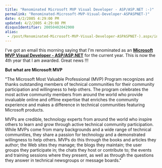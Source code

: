 ```yaml
---
title: "Renominated Microsoft MVP Visual Developer - ASP/ASP.NET :-)"
permalink: "Renominated-Microsoft-MVP-Visual-Developer-ASPASPNET-)"
date: 4/2/2005 4:29:00 PM
updated: 4/2/2005 4:29:00 PM
disqusIdentifier: 20050402042900
alias:
 - /post/Renominated-Microsoft-MVP-Visual-Developer-ASPASPNET-).aspx/index.html
---
```




I've got an email this morning saying that I'm renominated as an <span style="COLOR: #ffffff; BACKGROUND-COLOR: #335ea8"><font style="BACKGROUND-COLOR: #ffffff" color="#000000">[**Microsoft 
MVP Visual Developer - ASP/ASP.NET**](http://www.microsoft.com/communities/mvp/mvpdetails.mspx?Params=%7eCMTYDataSvcParams%5e%7earg+Name%3d%22guid%22+Value%3d%22d2f50802-1a35-423c-a263-353cb10c676c%22%2f%5e%7esParams%5e%7e%2fsParams%5e%7e%2fCMTYDataSvcParams%5e) </font></span>for the current 
year. This is now the 4th year that I am awarded. Great news !!!
<!-- more -->

**But what are Microsoft MVP**

"The Microsoft Most Valuable Professional (MVP) Program recognizes and thanks 
outstanding members of technical communities for their community participation 
and willingness to help others. The program celebrates the most active community 
members from around the world who provide invaluable online and offline 
expertise that enriches the community experience and makes a difference in 
technical communities featuring Microsoft products.

MVPs are credible, technology experts from around the world who inspire 
others to learn and grow through active technical community participation. While 
MVPs come from many backgrounds and a wide range of technical communities, they 
share a passion for technology and a demonstrated willingness to help others. 
MVPs do this through the books and articles they author; the Web sites they 
manage; the blogs they maintain; the user groups they participate in; the chats 
they host or contribute to; the events and training sessions where they present, 
as well as through the questions they answer in technical newsgroups or message 
boards."
